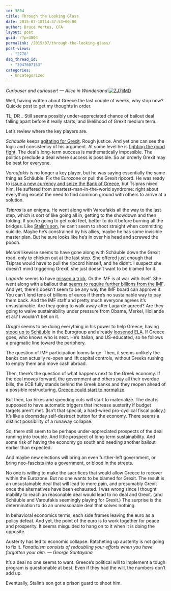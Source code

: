 ```yaml
---
id: 3804
title: Through the Looking Glass
date: 2015-07-18T14:37:53+00:00
author: Druce Vertes, CFA
layout: post
guid: /?p=3804
permalink: /2015/07/through-the-looking-glass/
post-views:
  - "2778"
dsq_thread_id:
  - "3947607153"
categories:
  - Uncategorized
---
```

_Curiouser and curiouser! &#8212; Alice in Wonderland_ [<img src="/assets/wp-content/uploads/2015/07/ZJ7jjMD-300x240.jpg" alt="ZJ7jjMD" width="300" height="240" class="alignright size-medium wp-image-3805" srcset="/assets/wp-content/uploads/2015/07/ZJ7jjMD-300x240.jpg 300w, /assets/wp-content/uploads/2015/07/ZJ7jjMD-1024x820.jpg 1024w, /assets/wp-content/uploads/2015/07/ZJ7jjMD.jpg 1200w" sizes="(max-width: 300px) 100vw, 300px" />](/assets/wp-content/uploads/2015/07/ZJ7jjMD.jpg)

Well, having written about Greece the last couple of weeks, why stop now? Quickie post to get my thoughts in order. 

TL; DR _ Still seems possibly under-appreciated chance of bailout deal falling apart before it really starts, and likelihood of Grexit medium term. 

Let’s review where the key players are.

_Schäuble_ keeps [agitating for Grexit](http://www.spiegel.de/international/germany/interview-with-german-finance-minister-wolfgang-schaeuble-a-1044233.html). Rough justice. And yet one can see the logic and consistency of his argument. At some level he is [fighting the good fight](http://www.telegraph.co.uk/finance/economics/11744305/Greece-should-seize-Germanys-botched-offer-of-a-velvet-Grexit.html). The deal’s long-term success is mathematically impossible. The politics preclude a deal where success is possible. So an orderly Grexit may be best for everyone.

_Varoufakis_ is no longer a key player, but he was saying essentially the same thing as Schäuble. Fix the Eurozone or pull the Grexit ripcord. He was ready to [issue a new currency and seize the Bank of Greece](http://www.newstatesman.com/world-affairs/2015/07/exclusive-yanis-varoufakis-opens-about-his-five-month-battle-save-greece), but Tsipras nixed him. He suffered from smartest-man-in-the-world syndrome: right about everything except the need to find common ground with others to arrive at a solution.

_Tsipras_ is an enigma. He went along with Varoufakis all the way to the last step, which is sort of like going all in, getting to the showdown and then folding. If you’re going to get cold feet, better to do it before burning all the bridges. Like [Stalin’s son](https://en.wikipedia.org/wiki/Yakov_Dzhugashvili), he can’t seem to shoot straight when committing suicide. Maybe he’s constrained by his allies, maybe he has some invisible master plan. But he sure looks like he’s in over his head and screwed the pooch.

_Merkel_ likewise seems to have gone along with Schäuble down the Grexit road, only to chicken out at the last step. She offered just enough that Tsipras would have to pull the ripcord himself, and he didn’t. I suspect she doesn’t mind triggering Grexit, she just doesn’t want to be blamed for it.

_Lagarde_ seems to have [missed a trick](http://www.ft.com/cms/s/0/c1e27704-2abf-11e5-8613-e7aedbb7bdb7.html). Or the IMF is at war with itself. She went along with a bailout that [seems to require further billions from the IMF](http://blogs.ft.com/brusselsblog/2015/07/17/who-will-pay-for-greeces-new-e86bn-bailout/). And yet, there’s doesn’t seem to be any way the IMF board can approve it. You can’t lend tens of billions of euros if there’s no sustainable way to pay them back. And the IMF staff and pretty much everyone agrees it’s unsustainable. Are they going to walk away after Lagarde agreed? Are they going to waive sustainability under pressure from Obama, Merkel, Hollande et al.? I wouldn’t bet on it.

_Draghi_ seems to be doing everything in his power to help Greece, having [stood up to Schäuble](http://news.forexlive.com/!/tempers-flare-at-eurogroup-meeting-on-greece-draghi-and-schaeuble-square-off-20150712) in the Eurogroup and already [loosened ELA](http://www.bloomberg.com/news/articles/2015-07-17/draghi-said-to-surprise-ecb-governors-with-bid-to-ease-greek-aid). If Greece goes, who knows who is next. He’s Italian, and US-educated, so he follows a pragmatic line toward the periphery.

The question of IMF participation looms large. Then, it seems unlikely the banks can actually re-open and lift capital controls, without Greeks rushing to empty them and move cash abroad.

Then, there’s the question of what happens next to the Greek economy. If the deal moves forward, the government and others pay all their overdue bills, the ECB fully stands behind the Greek banks and they reopen ahead of a possible restructuring, [Greece could start to normalize](https://medium.com/bull-market/greece-time-to-look-on-the-bright-side-55d86bca9536). 

But then, tax hikes and spending cuts will start to materialize. The deal is supposed to have automatic triggers that increase austerity if budget targets aren’t met. (Isn’t that special, a hard-wired pro-cyclical fiscal policy.) It’s like a doomsday self-destruct button for the economy. There seems a distinct possibility of a runaway collapse.

So, there still seem to be perhaps under-appreciated prospects of the deal running into trouble. And little prospect of long-term sustainability. And some risk of having the economy go south and needing another bailout earlier than expected. 

And maybe new elections will bring an even further-left government, or bring neo-fascists into a government, or blood in the streets.

No one is willing to make the sacrifices that would allow Greece to recover within the Eurozone. But no one wants to be blamed for Grexit. The result is an unsustainable deal that will lead to more pain, and presumably Grexit once the alternatives have been exhausted. I was wrong since I thought inability to reach an reasonable deal would lead to no deal and Grexit. (and Schäuble and Varoufakis seemingly playing for Grexit.) The surprise is the determination to do an unreasonable deal that solves nothing.

In behavioral economics terms, each side frames leaving the euro as a policy defeat. And yet, the point of the euro is to work together for peace and prosperity. It seems misguided to hang on to it when it is doing the opposite. 

Austerity has led to economic collapse. Ratcheting up austerity is not going to fix it. _Fanaticism consists of redoubling your efforts when you have forgotten your aim. &#8212; George Santayana_ 

It’s a deal no one seems to want. Greece’s political will to implement a tough program is questionable at best. Even if they had the will, the numbers don’t add up. 

Eventually, Stalin’s son got a prison guard to shoot him.
